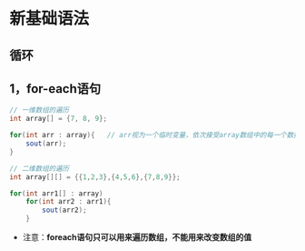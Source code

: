 # 新基础语法

## 循环

## 1，for-each语句

```java
// 一维数组的遍历
int array[] = {7, 8, 9};

for(int arr : array){	// arr视为一个临时变量，依次接受array数组中的每一个数据并且输出
    sout(arr);
}

// 二维数组的遍历
int array[][] = {{1,2,3},{4,5,6},{7,8,9}};

for(int arr1[] : array)
    for(int arr2 : arr1){
		sout(arr2);
    }
```

- 注意：**foreach语句只可以用来遍历数组，不能用来改变数组的值**
